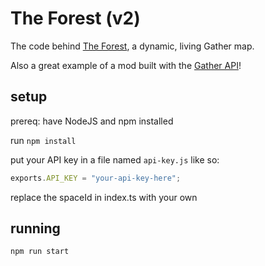 # The Forest (v2)

The code behind [The Forest](https://gather.town/app/e5kK4mRdSOALriFT/TheForest), a dynamic, living Gather map.

Also a great example of a mod built with the [Gather API](https://gathertown.notion.site/Gather-Websocket-API-bf2d5d4526db412590c3579c36141063)!

## setup

prereq: have NodeJS and npm installed

run `npm install`

put your API key in a file named `api-key.js` like so:

```js
exports.API_KEY = "your-api-key-here";
```

replace the spaceId in index.ts with your own

## running

`npm run start`
